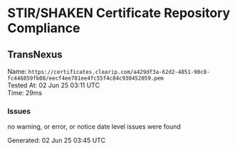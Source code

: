# STIR/SHAKEN Certificate Repository Compliance

## TransNexus

Name: `https://certificates.clearip.com/a429df3a-62d2-4851-90c8-fc446859fb08/eecf4ee781ee4fc55f4c84c930452059.pem`\
Tested At: 02 Jun 25 03:11 UTC\
Time: 29ms

### Issues

no warning, or error, or notice date level issues were found

Generated: 02 Jun 25 03:45 UTC